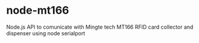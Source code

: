 # node-mt166
Node.js API to comunicate with Mingte tech MT166 RFID card collector and dispenser using node serialport 
